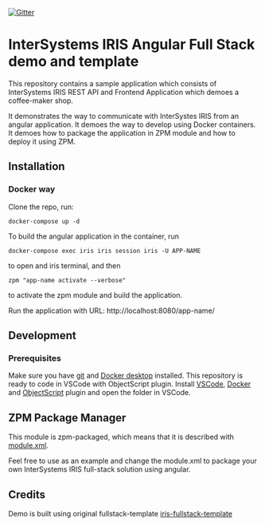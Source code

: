  [![Gitter](https://img.shields.io/badge/Available%20on-Intersystems%20Open%20Exchange-00b2a9.svg)](https://openexchange.intersystems.com/package/iris-fullstack-template)
# InterSystems IRIS Angular Full Stack demo and template
This repository contains a sample application which consists of InterSystems IRIS REST API and Frontend Application which demoes a coffee-maker shop. 

It demonstrates the way to communicate with InterSystes IRIS from an angular application.
It demoes the way to develop using Docker containers.
It demoes how to package the application in ZPM module and how to deploy it using ZPM.

## Installation
### Docker way
Clone the repo, run:
```
docker-compose up -d
```

To build the angular application in the container, run

```
docker-compose exec iris iris session iris -U APP-NAME
```

to open and iris terminal, and then

```
zpm "app-name activate --verbose"
```

to activate the zpm module and build the application.

Run the application with URL: http://localhost:8080/app-name/

## Development
### Prerequisites
Make sure you have [git](https://git-scm.com/book/en/v2/Getting-Started-Installing-Git) and [Docker desktop](https://www.docker.com/products/docker-desktop) installed.
This repository is ready to code in VSCode with ObjectScript plugin.
Install [VSCode](https://code.visualstudio.com/), [Docker](https://marketplace.visualstudio.com/items?itemName=ms-azuretools.vscode-docker) and [ObjectScript](https://marketplace.visualstudio.com/items?itemName=daimor.vscode-objectscript) plugin and open the folder in VSCode.

## ZPM Package Manager
This module is zpm-packaged, which means that it is described with [module.xml](https://github.com/intersystems-community/iris-angular-template/blob/40d39a688df604ef11681c80fc24254a6570fe43/module.xml).

Feel free to use as an example and change the module.xml to package your own InterSystems IRIS full-stack solution using angular.


## Credits
Demo is built using original fullstack-template [iris-fullstack-template](https://github.com/intersystems/iris-fullstack-template)

